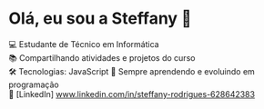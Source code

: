 #  Olá, eu sou a Steffany 👋

💻 Estudante de Técnico em Informática  
📚 Compartilhando atividades e projetos do curso  
🛠 Tecnologias: JavaScript
🌱 Sempre aprendendo e evoluindo em programação  
🔗 [LinkedIn]  www.linkedin.com/in/steffany-rodrigues-628642383


